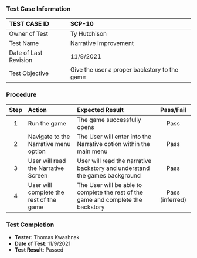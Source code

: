 ### Test Case Information
| TEST CASE ID | SCP-10|
| :--- | :--- |
| Owner of Test | Ty Hutchison|
| Test Name | Narrative Improvement |
| Date of Last Revision | 11/8/2021 |
| Test Objective | Give the user a proper backstory to the game |

### Procedure

|Step | Action | Expected Result | Pass/Fail     |
|:---:| :---        |    :----  | :---: |
|1| Run the game| The game successfully opens |Pass|
|2| Navigate to the Narrative menu option | The User will enter into the Narrative option within the main menu | Pass |
|3| User will read the Narrative Screen | User will read the narrative backstory and understand the games background | Pass |
|4| User will complete the rest of the game | The User will be able to complete the rest of the game and complete the backstory | Pass (inferred) |


### Test Completion
- **Tester**: Thomas Kwashnak
- **Date of Test**: 11/9/2021
- **Test Result**: Passed